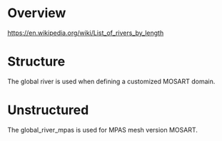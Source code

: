
# Overview

https://en.wikipedia.org/wiki/List_of_rivers_by_length


# Structure
The global river is used when defining a customized MOSART domain.


# Unstructured
The global_river_mpas is used for MPAS mesh version MOSART.